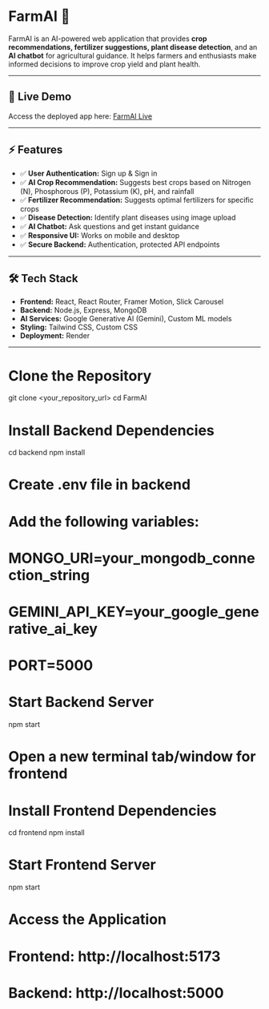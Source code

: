 # FarmAI 🌱

FarmAI is an AI-powered web application that provides **crop recommendations, fertilizer suggestions, plant disease detection**, and an **AI chatbot** for agricultural guidance. It helps farmers and enthusiasts make informed decisions to improve crop yield and plant health.

---

## 🔗 Live Demo

Access the deployed app here: [FarmAI Live](https://farmai-2-m5gc.onrender.com)

---

## ⚡ Features

- ✅ **User Authentication:** Sign up & Sign in  
- ✅ **AI Crop Recommendation:** Suggests best crops based on Nitrogen (N), Phosphorous (P), Potassium (K), pH, and rainfall  
- ✅ **Fertilizer Recommendation:** Suggests optimal fertilizers for specific crops  
- ✅ **Disease Detection:** Identify plant diseases using image upload  
- ✅ **AI Chatbot:** Ask questions and get instant guidance  
- ✅ **Responsive UI:** Works on mobile and desktop  
- ✅ **Secure Backend:** Authentication, protected API endpoints  

---

## 🛠 Tech Stack

- **Frontend:** React, React Router, Framer Motion, Slick Carousel  
- **Backend:** Node.js, Express, MongoDB  
- **AI Services:** Google Generative AI (Gemini), Custom ML models  
- **Styling:** Tailwind CSS, Custom CSS  
- **Deployment:** Render  

---

# Clone the Repository
git clone <your_repository_url>
cd FarmAI

# Install Backend Dependencies
cd backend
npm install

# Create .env file in backend
# Add the following variables:
# MONGO_URI=your_mongodb_connection_string
# GEMINI_API_KEY=your_google_generative_ai_key
# PORT=5000

# Start Backend Server
npm start

# Open a new terminal tab/window for frontend

# Install Frontend Dependencies
cd frontend
npm install

# Start Frontend Server
npm start

# Access the Application
# Frontend: http://localhost:5173
# Backend: http://localhost:5000

